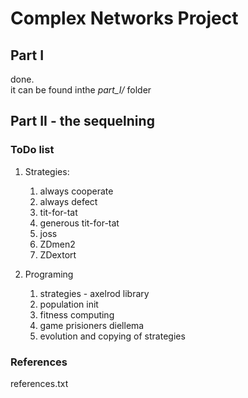 
# Complex Networks Project
	
## Part I
done. <br>
it can be found inthe *part_I/* folder
	
	
## Part II - the sequelning
	
### ToDo list
1. Strategies:
	
	1. always cooperate
	2. always defect
	3. tit-for-tat
	4. generous tit-for-tat
	5. joss
	6. ZDmen2
	6. ZDextort
	
	
2. Programing
	1. strategies - axelrod library
	2. population init
	3. fitness computing
	4. game prisioners diellema
	5. evolution and copying of strategies
	
	
### References
references.txt


